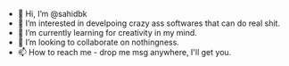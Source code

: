 - 👋 Hi, I’m @sahidbk
- 👀 I’m interested in develpoing crazy ass softwares that can do real shit.
- 🌱 I’m currently learning for creativity in my mind.
- 💞️ I’m looking to collaborate on nothingness.
- 📫 How to reach me - drop me msg anywhere, I'll get you.

<!---
sahidbk/sahidbk is a ✨ special ✨ repository because its `README.md` (this file) appears on your GitHub profile.
You can click the Preview link to take a look at your changes.
--->
